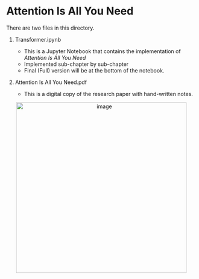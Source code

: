 # Attention Is All You Need

There are two files in this directory.<br>

1. Transformer.ipynb
   - This is a Jupyter Notebook that contains the implementation of *Attention Is All You Need* <br>
   - Implemented sub-chapter by sub-chapter
   - Final (Full) version will be at the bottom of the notebook.

2. Attention Is All You Need.pdf
   - This is a digital copy of the research paper with hand-written notes.

<p align="center">
   <img width="452" alt="image" src="https://github.com/jasonheesanglee/theoretical_study/assets/123557477/4aedd0a6-61c6-44c3-bd0d-9dca890247c8">
</p>
